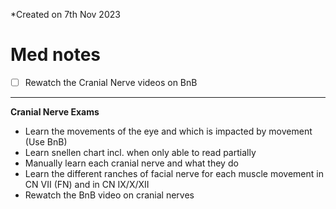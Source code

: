 *Created on 7th Nov 2023

# Med notes
- [ ] Rewatch the Cranial Nerve videos on BnB
---

**Cranial Nerve Exams**
- Learn the movements of the eye and which is impacted by movement (Use BnB)
- Learn snellen chart incl. when only able to read partially
- Manually learn each cranial nerve and what they do
- Learn the different ranches of facial nerve for each muscle movement in CN VII (FN) and in CN IX/X/XII
- Rewatch the BnB video on cranial nerves